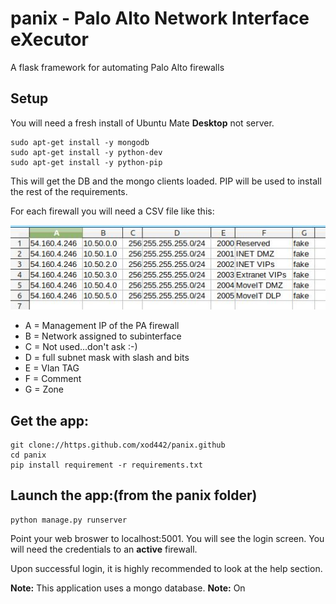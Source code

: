 # panix - **P**alo **A**lto **N**etwork **I**nterface e**X**ecutor
A flask framework for automating Palo Alto firewalls

## Setup
You will need a fresh install of Ubuntu Mate **Desktop** not server.
```
sudo apt-get install -y mongodb
sudo apt-get install -y python-dev
sudo apt-get install -y python-pip
```
This will get the DB and the mongo clients loaded. PIP will be used to install the rest of the requirements.

For each firewall you will need a CSV file like this:

![CSV File](/static/assets/spreadsheet.png)

- A = Management IP of the PA firewall
- B = Network assigned to subinterface
- C = Not used...don't ask :-)
- D = full subnet mask with slash and bits
- E = Vlan TAG
- F = Comment
- G = Zone


## Get the app:
```
git clone://https.github.com/xod442/panix.github
cd panix
pip install requirement -r requirements.txt
```

## Launch the app:(from the panix folder)
```
python manage.py runserver
```
Point your web broswer to localhost:5001. You will see the login screen. You will need
the credentials to an **active** firewall.

Upon successful login, it is highly recommended to look at the help section.

**Note:**
This application uses a mongo database.
**Note:**
On
